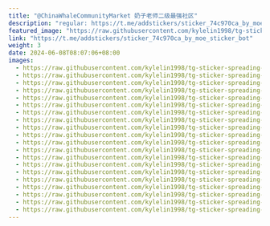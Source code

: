 ```yaml
---
title: "@ChinaWhaleCommunityMarket 奶子老师二级最强社区"
description: "regular: https://t.me/addstickers/sticker_74c970ca_by_moe_sticker_bot"
featured_image: "https://raw.githubusercontent.com/kylelin1998/tg-sticker-spreading-worldwide-images/main/img/3e84023e-e980-4b34-ab92-54f25321650a.jpg"
link: "https://t.me/addstickers/sticker_74c970ca_by_moe_sticker_bot"
weight: 3
date: 2024-06-08T08:07:06+08:00
images:
  - https://raw.githubusercontent.com/kylelin1998/tg-sticker-spreading-worldwide-images/main/img/3e84023e-e980-4b34-ab92-54f25321650a.jpg
  - https://raw.githubusercontent.com/kylelin1998/tg-sticker-spreading-worldwide-images/main/img/d05ca696-5b7c-413c-802d-d4dc07570a1e.jpg
  - https://raw.githubusercontent.com/kylelin1998/tg-sticker-spreading-worldwide-images/main/img/ae12c8e6-8b86-44b3-ab8d-48260ca284eb.jpg
  - https://raw.githubusercontent.com/kylelin1998/tg-sticker-spreading-worldwide-images/main/img/5576c5c3-c625-44c7-9c42-0db7f4d727b0.jpg
  - https://raw.githubusercontent.com/kylelin1998/tg-sticker-spreading-worldwide-images/main/img/42d27152-27de-4af7-a7c9-832581caf951.jpg
  - https://raw.githubusercontent.com/kylelin1998/tg-sticker-spreading-worldwide-images/main/img/936fbd5f-52db-4230-9106-8e3a6541f5ec.jpg
  - https://raw.githubusercontent.com/kylelin1998/tg-sticker-spreading-worldwide-images/main/img/f4af9bee-6324-440f-9d05-70eb885a6a21.jpg
  - https://raw.githubusercontent.com/kylelin1998/tg-sticker-spreading-worldwide-images/main/img/db80eadb-9a48-448f-abac-afe4be5c7ec4.jpg
  - https://raw.githubusercontent.com/kylelin1998/tg-sticker-spreading-worldwide-images/main/img/b6330ef4-160b-4d9d-828f-16dc2dd5fcce.jpg
  - https://raw.githubusercontent.com/kylelin1998/tg-sticker-spreading-worldwide-images/main/img/301e4170-08ad-4839-bfe2-88bbbe7f60db.jpg
  - https://raw.githubusercontent.com/kylelin1998/tg-sticker-spreading-worldwide-images/main/img/b95dda7b-b5cc-46be-b96c-64f0c6373a8e.jpg
  - https://raw.githubusercontent.com/kylelin1998/tg-sticker-spreading-worldwide-images/main/img/55a0c253-b3e9-492e-8e45-f696552626b2.jpg
  - https://raw.githubusercontent.com/kylelin1998/tg-sticker-spreading-worldwide-images/main/img/a34ddaa4-b6b4-40aa-a48a-6632ae6a6433.jpg
  - https://raw.githubusercontent.com/kylelin1998/tg-sticker-spreading-worldwide-images/main/img/e51611b9-1129-4c88-881f-9b0e37402afc.jpg
  - https://raw.githubusercontent.com/kylelin1998/tg-sticker-spreading-worldwide-images/main/img/81e182a6-2bf8-4cb8-9551-6c6309bff089.jpg
  - https://raw.githubusercontent.com/kylelin1998/tg-sticker-spreading-worldwide-images/main/img/427f640d-5be7-4156-b05d-2f4c4875e922.jpg
  - https://raw.githubusercontent.com/kylelin1998/tg-sticker-spreading-worldwide-images/main/img/961b8ab6-9c25-4d7b-9a8b-ed55ac8a13ce.jpg
  - https://raw.githubusercontent.com/kylelin1998/tg-sticker-spreading-worldwide-images/main/img/e64e3a16-1f3f-459d-bbb6-3226618ed5b9.jpg
  - https://raw.githubusercontent.com/kylelin1998/tg-sticker-spreading-worldwide-images/main/img/0ab5f89f-7258-45b4-ad34-0aff08a66541.jpg
  - https://raw.githubusercontent.com/kylelin1998/tg-sticker-spreading-worldwide-images/main/img/31bc499d-8172-4298-9402-4cb4075787f4.jpg
---
```

